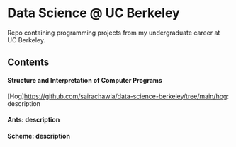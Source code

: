 # Data Science @ UC Berkeley 
Repo containing programming projects from my undergraduate career at UC Berkeley. 

## Contents

#### Structure and Interpretation of Computer Programs
[Hog]<https://github.com/sairachawla/data-science-berkeley/tree/main/hog>: description 
#### Ants: description
#### Scheme: description
